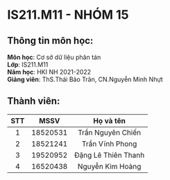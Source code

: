# IS211.M11 - NHÓM 15

## Thông tin môn học:
  **Môn học**: Cơ sở dữ liệu phân tán <br>
  **Lớp**: IS211.M11 <br>
  **Năm học**: HKI NH 2021-2022 <br>
  **Giảng viên**: ThS.Thái Bảo Trân, CN.Nguyễn Minh Nhựt <br>
   
## Thành viên:
STT |   MSSV   |      Họ và tên      | 
:--:|:--------:|:-------------------:|
 1  | 18520531 |  Trần Nguyên Chiến  |
 2  | 18521241 |  Trần Vĩnh Phong    |
 3  | 19520952 | Đặng Lê Thiên Thanh |
 4  | 16520438 |  Nguyễn Kim Hoàng   |
